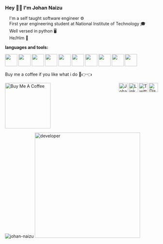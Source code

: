 
### Hey 👋🏻 I'm Johan Naizu

<img src="https://cdn.johan.naizu.in/bullets.png" width="10"> I'm a self taught software engineer ⚙️
</br>
<img src="https://cdn.johan.naizu.in/bullets.png" width="10"> First year engineering student at National Institute of Technology 🎓
</br>
<img src="https://cdn.johan.naizu.in/bullets.png" width="10"> Well versed in python 🖥
</br>
<img src="https://cdn.johan.naizu.in/bullets.png" width="10"> He/Him 🧬
</br>

**languages and tools:**  
<div id="image" style="vertical-align: bottom;display: table-cell;">
<img height="40" src="https://cdn.johan.naizu.in/icon-python.png">
<img height="40" src="https://cdn.johan.naizu.in/icon-mysql.png">
<img height="40" src="https://cdn.johan.naizu.in/icon-firebase.png">
<img height="40" src="https://cdn.johan.naizu.in/icon-pycharm.png">
<img height="40" src="https://cdn.johan.naizu.in/icon-aws.png">
<img height="40" src="https://cdn.johan.naizu.in/icon-azure.png">
<img height="40" src="https://cdn.johan.naizu.in/icon-html.png">
<img height="40" src="https://cdn.johan.naizu.in/icon-bootstrap.png">
<img height="40" src="https://cdn.johan.naizu.in/icon-vsc.png">
<img height="40" src="https://cdn.johan.naizu.in/icon-atom.png">
 </div>

Buy me a coffee if you like what i do 🥺👉👈

<a href="https://www.buymeacoffee.com/johan.naizu" target="_blank"><img src="https://cdn.buymeacoffee.com/buttons/v2/default-red.png" alt="Buy Me A Coffee" width="150" ></a>
<a href="https://discord.com/invite/SqS3kEGu5E" target="_blank">
  <img align="right" alt="Discord" width="30px" src="https://cdn.johan.naizu.in/discord.svg" /></a>
<a href="https://twitter.com/johan_naizu" target="_blank">
  <img align="right" alt="Twitter" width="30px" src="https://cdn.johan.naizu.in/twitter.svg" /></a>
<a href="https://www.linkedin.com/in/johan-naizu/" target="_blank">
  <img align="right" alt="LinkedIN" width="30px" src="https://cdn.johan.naizu.in/linkedin.svg" /></a>
<a href="https://johan.naizu.in" target="_blank">
  <img align="right" alt="Johan" width="30px" src="https://cdn.johan.naizu.in/avatar64.png" /></a>
</br>


<div id="imageContainer" style="vertical-align: bottom;display: table-cell;">
         <img src="https://github-readme-stats.vercel.app/api?username=johan-naizu&show_icons=true&title_color=00b2df&bg_color=003140&text_color=6be1ff&icon_color=00b2df&count_private=true" alt="johan-naizu"/>
         <img src="https://cdn.johan.naizu.in/code.gif" width="347" alt="developer"/>
 </div>

